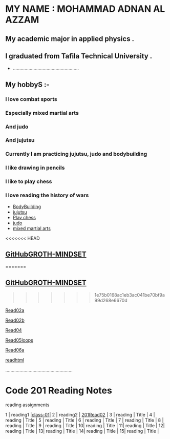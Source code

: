 #  MY NAME : MOHAMMAD ADNAN AL AZZAM 

## My academic major in applied physics .
## I graduated from Tafila Technical University .
+ ...................................................
## My hobbyS :-

### I love combat sports
### Especially mixed martial arts
### And judo
### And jujutsu
### Currently I am practicing jujutsu, judo and bodybuilding
### I like drawing in pencils
### I like to play chess
### I love reading the history of wars


 * [BodyBuilding](https://www.menshealth.com/uk/building-muscle/a759236/complete-guide-to-bodybuilding/)
 * [jujutsu](https://www.youtube.com/watch?v=VUi06B8kP8U)
 * [Play chess](https://www.chess.com/play/online) 
 * [judo](https://www.youtube.com/watch?v=Zy7bRVk5hP0)
 * [mixed martial arts](https://www.youtube.com/watch?v=LWE79K2Ii-s)


<<<<<<< HEAD
## [GitHubGROTH-MINDSET](https://mohammad-adnan-alazzam.github.io/reading-notes/read1)
=======
## [GitHubGROTH-MINDSET](https://mohammad-adnan-alazzam.github.io/reading-notes/read1)
>>>>>>> 1e75b0168ac1eb3ac041be70bf9a99d268e6670d


[Read02a](https://mohammad-adnan-alazzam.github.io/reading-notes/Read02a)

[Read02b](https://mohammad-adnan-alazzam.github.io/reading-notes/Read02b)

[Read04](https://mohammad-adnan-alazzam.github.io/reading-notes/Read04)

[Read05loops](https://mohammad-adnan-alazzam.github.io/reading-notes/Read05loops)

[Read06a](https://mohammad-adnan-alazzam.github.io/reading-notes/Read06a)

[readhtml](https://mohammad-adnan-alazzam.github.io/reading-notes/readhtml)

....................................................

# Code 201 Reading Notes 

reading assignments

1 | reading1 |[class-01](https:/mohammad-adnan-alazzamgithubio/reading-notes/class-01)|
2 | reading2 | [201Read02](https:/mohammad-adnan-alazzamgithubio/reading-notes/201Read02) |
3 | reading | Title |
4 | reading | Title |
5 | reading | Title |
6 | reading | Title |
7 | reading | Title |
8 | reading | Title |
9 | reading | Title |
10| reading | Title |
11| reading | Title |
12| reading | Title |
13| reading | Title |
14| reading | Title |
15| reading | Title |




